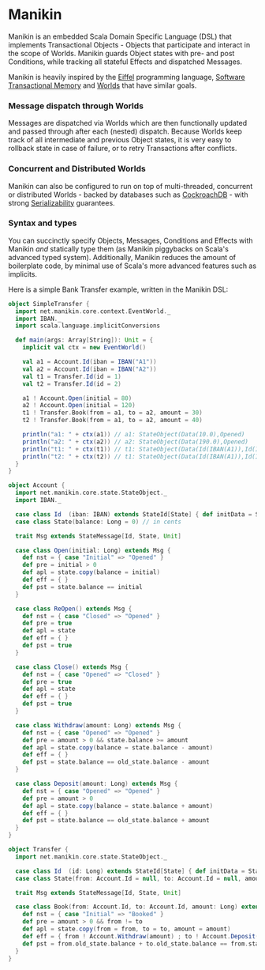 # Manikin
Manikin is an embedded Scala Domain Specific Language (DSL) that implements Transactional Objects - Objects that participate and interact in the scope of Worlds.
Manikin guards Object states with pre- and post Conditions, while tracking all stateful Effects and dispatched Messages.

Manikin is heavily inspired by the [Eiffel](https://www.eiffel.com) programming language, [Software Transactional Memory](https://en.wikipedia.org/wiki/Software_transactional_memory) and [Worlds](http://www.vpri.org/pdf/tr2011001_final_worlds.pdf) that have similar goals.

### Message dispatch through Worlds
Messages are dispatched via Worlds which are then functionally updated and passed through after each (nested) dispatch.
Because Worlds keep track of all intermediate and previous Object states, it is very easy to rollback state in case of failure, or to retry Transactions after conflicts. 

### Concurrent and Distributed Worlds
Manikin can also be configured to run on top of multi-threaded, concurrent or distributed Worlds - backed by databases such as [CockroachDB](https://www.cockroachlabs.com) - with strong [Serializability](https://en.wikipedia.org/wiki/Serializability) guarantees.  
                                                           
### Syntax and types
You can succinctly specify Objects, Messages, Conditions and Effects with Manikin *and* statically type them (as Manikin piggybacks on Scala's advanced typed system). 
Additionally, Manikin reduces the amount of boilerplate code, by minimal use of Scala's more advanced features such as implicits. 

Here is a simple Bank Transfer example, written in the Manikin DSL:
```scala
object SimpleTransfer {
  import net.manikin.core.context.EventWorld._
  import IBAN._
  import scala.language.implicitConversions

  def main(args: Array[String]): Unit = {
    implicit val ctx = new EventWorld()

    val a1 = Account.Id(iban = IBAN("A1"))
    val a2 = Account.Id(iban = IBAN("A2"))
    val t1 = Transfer.Id(id = 1)
    val t2 = Transfer.Id(id = 2)

    a1 ! Account.Open(initial = 80)
    a2 ! Account.Open(initial = 120)
    t1 ! Transfer.Book(from = a1, to = a2, amount = 30)
    t2 ! Transfer.Book(from = a1, to = a2, amount = 40)

    println("a1: " + ctx(a1)) // a1: StateObject(Data(10.0),Opened)
    println("a2: " + ctx(a2)) // a2: StateObject(Data(190.0),Opened)
    println("t1: " + ctx(t1)) // t1: StateObject(Data(Id(IBAN(A1)),Id(IBAN(A2)),30.0),Booked)
    println("t2: " + ctx(t2)) // t1: StateObject(Data(Id(IBAN(A1)),Id(IBAN(A2)),40.0),Booked)
  }
}
```
```scala
object Account {
  import net.manikin.core.state.StateObject._
  import IBAN._

  case class Id  (iban: IBAN) extends StateId[State] { def initData = State() }
  case class State(balance: Long = 0) // in cents

  trait Msg extends StateMessage[Id, State, Unit]

  case class Open(initial: Long) extends Msg {
    def nst = { case "Initial" => "Opened" }
    def pre = initial > 0
    def apl = state.copy(balance = initial)
    def eff = { }
    def pst = state.balance == initial
  }

  case class ReOpen() extends Msg {
    def nst = { case "Closed" => "Opened" }
    def pre = true
    def apl = state
    def eff = { }
    def pst = true
  }

  case class Close() extends Msg {
    def nst = { case "Opened" => "Closed" }
    def pre = true
    def apl = state
    def eff = { }
    def pst = true
  }

  case class Withdraw(amount: Long) extends Msg {
    def nst = { case "Opened" => "Opened" }
    def pre = amount > 0 && state.balance >= amount
    def apl = state.copy(balance = state.balance - amount)
    def eff = { }
    def pst = state.balance == old_state.balance - amount
  }

  case class Deposit(amount: Long) extends Msg {
    def nst = { case "Opened" => "Opened" }
    def pre = amount > 0
    def apl = state.copy(balance = state.balance + amount)
    def eff = { }
    def pst = state.balance == old_state.balance + amount
  }
}
```
```scala
object Transfer {
  import net.manikin.core.state.StateObject._

  case class Id  (id: Long) extends StateId[State] { def initData = State() }
  case class State(from: Account.Id = null, to: Account.Id = null, amount: Long = 0)

  trait Msg extends StateMessage[Id, State, Unit]

  case class Book(from: Account.Id, to: Account.Id, amount: Long) extends Msg {
    def nst = { case "Initial" => "Booked" }
    def pre = amount > 0 && from != to
    def apl = state.copy(from = from, to = to, amount = amount)
    def eff = { from ! Account.Withdraw(amount) ; to ! Account.Deposit(amount) }
    def pst = from.old_state.balance + to.old_state.balance == from.state.balance + to.state.balance
  }
}
```
